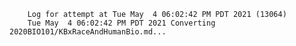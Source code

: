         Log for attempt at Tue May  4 06:02:42 PM PDT 2021 (13064)
        Tue May  4 06:02:42 PM PDT 2021 Converting 2020BIO101/KBxRaceAndHumanBio.md...

